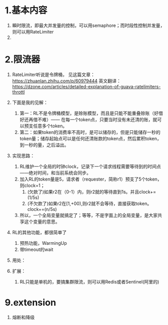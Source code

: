# 1.基本内容
1.  瞬时限流，即最大并发量的控制，可以用semaphore；而时段性控制并发量，则可以用RateLimiter
2.  

# 2.限流器
1.  RateLimiter听说是令牌桶，
    见这篇文章：https://zhuanlan.zhihu.com/p/60979444
    英文翻译：https://dzone.com/articles/detailed-explanation-of-guava-ratelimiters-throttl
   
2.  下面是我的见解：
    1.  第一：RL不是令牌桶模型，是赊账模型，而且是只能不能重叠赊账（好借好还再借不难）—— 在每一个token点，只要当时没有未还清的账，就可以预支任意多个token。
    2.  第二：如果token的消费率不高时，是可以储存的，但是只能储存一秒的token量；储存起始点可以是任何还清账款的token点，然后累积token，到一秒的量，之后溢出。
3.  实现思路：
    1.  RL维护一个全局的时钟clock，记录下一个请求线程需要等待到的时间点——绝对时间，和当前系统会同步。
    2.  加入RL的token量是5，请求者（requester，简称r1）预支了5个token，则clock=1；
        1.  (欠款了)如果r2在（0-1）内，则r2就的等待直到1s。并且clock+=(1/5s)
        2.  (不欠款了)如果r2在[1,+00),则r2就不会等待，直接获取token。clock+=(n/5s)
    3.  所以，一个全局变量就搞定了；等等，不是字面上的全局变量，是大家共享这个变量的意思。

4.  RL的其他功能，都很简单了
    1.  预热功能，WarmingUp
    2.  带timeout的wait

5.  用处：
    

6.  扩展：
    1.  RL只能是单机的，要搞集群限流，则可以用Redis或者Sentinel(阿里的)
    
        
        

# 9.extension
1.  熔断和降级